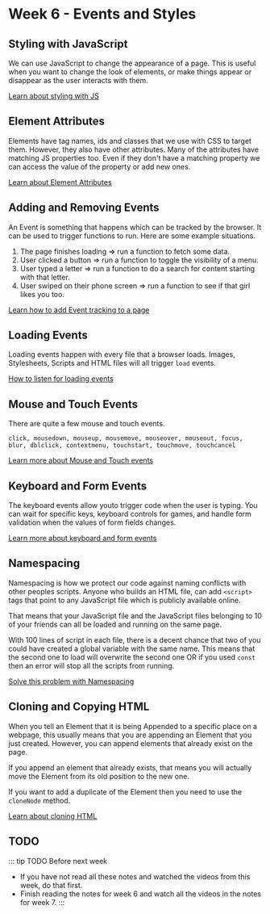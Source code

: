 # Week 6 - Events and Styles

## Styling with JavaScript

We can use JavaScript to change the appearance of a page. This is useful when you want to change the look of elements, or make things appear or disappear as the user interacts with them.

[Learn about styling with JS](./style.md)

## Element Attributes

Elements have tag names, ids and classes that we use with CSS to target them. However, they also have other attributes. Many of the attributes have matching JS properties too. Even if they don't have a matching property we can access the value of the property or add new ones.

[Learn about Element Attributes](./attr.md)

## Adding and Removing Events

An Event is something that happens which can be tracked by the browser. It can be used to trigger functions to run. Here are some example situations.

1. The page finishes loading => run a function to fetch some data.
2. User clicked a button => run a function to toggle the visibility of a menu.
3. User typed a letter => run a function to do a search for content starting with that letter.
4. User swiped on their phone screen => run a function to see if that girl likes you too.

[Learn how to add Event tracking to a page](./adding.md)

## Loading Events

Loading events happen with every file that a browser loads. Images, Stylesheets, Scripts and HTML files will all trigger `load` events.

[How to listen for loading events](./load.md)

## Mouse and Touch Events

There are quite a few mouse and touch events.

```
click, mousedown, mouseup, mousemove, mouseover, mouseout, focus, blur, dblclick, contextmenu, touchstart, touchmove, touchcancel
```

[Learn more about Mouse and Touch events](./mouse.md)

## Keyboard and Form Events

The keyboard events allow youto trigger code when the user is typing. You can wait for specific keys, keyboard controls for games, and handle form validation when the values of form fields changes.

[Learn more about keyboard and form events](./keyboard.md)

## Namespacing

Namespacing is how we protect our code against naming conflicts with other peoples scripts. Anyone who builds an HTML file, can add `<script>` tags that point to any JavaScript file which is publicly available online.

That means that your JavaScript file and the JavaScript files belonging to 10 of your friends can all be loaded and running on the same page.

With 100 lines of script in each file, there is a decent chance that two of you could have created a global variable with the same name. This means that the second one to load will overwrite the second one OR if you used `const` then an error will stop all the scripts from running.

[Solve this problem with Namespacing](./namespace.md)

## Cloning and Copying HTML

When you tell an Element that it is being Appended to a specific place on a webpage, this usually means that you are appending an Element that you just created. However, you can append elements that already exist on the page.

If you append an element that already exists, that means you will actually move the Element from its old position to the new one.

If you want to add a duplicate of the Element then you need to use the `cloneNode` method.

[Learn about cloning HTML](./clone.md)

## TODO

::: tip TODO Before next week

- If you have not read all these notes and watched the videos from this week, do that first.
- Finish reading the notes for week 6 and watch all the videos in the notes for week 7.
  :::
